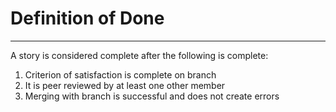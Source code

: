 # Definition of Done #

<hr>

A story is considered complete after the following is complete:

1. Criterion of satisfaction is complete on branch
2. It is peer reviewed by at least one other member
3. Merging with branch is successful and does not create errors